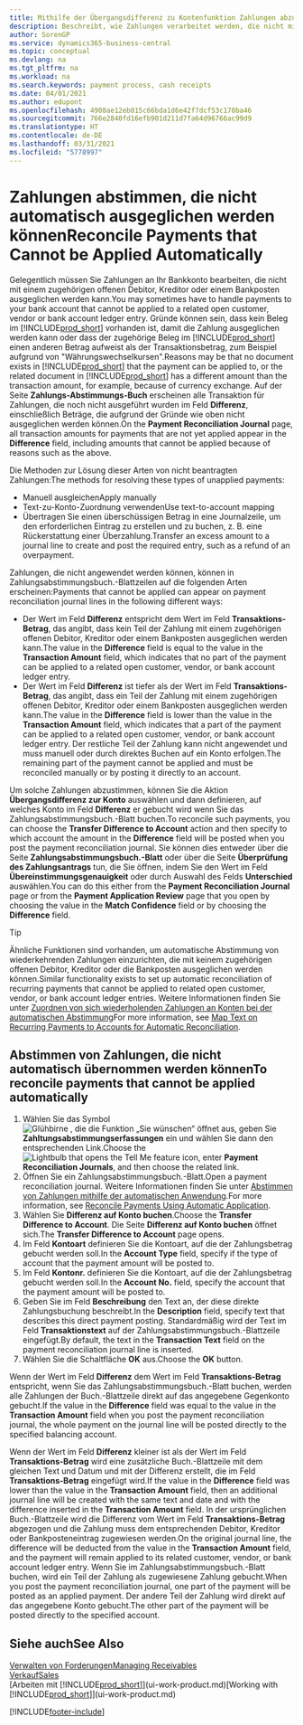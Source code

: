 ```yaml
---
title: Mithilfe der Übergangsdifferenz zu Kontenfunktion Zahlungen abzustimmen
description: Beschreibt, wie Zahlungen verarbeitet werden, die nicht mit einem Beleg ausgeglichen werden können - beispielsweise wenn ein Wechselkurs Beträge bucht, die sich unterscheiden.
author: SorenGP
ms.service: dynamics365-business-central
ms.topic: conceptual
ms.devlang: na
ms.tgt_pltfrm: na
ms.workload: na
ms.search.keywords: payment process, cash receipts
ms.date: 04/01/2021
ms.author: edupont
ms.openlocfilehash: 4908ae12eb015c66bda1d6e42f7dcf53c170ba46
ms.sourcegitcommit: 766e2840fd16efb901d211d7fa64d96766ac99d9
ms.translationtype: HT
ms.contentlocale: de-DE
ms.lasthandoff: 03/31/2021
ms.locfileid: "5778997"
---
```

# <a name="reconcile-payments-that-cannot-be-applied-automatically"></a><span data-ttu-id="61b78-103">Zahlungen abstimmen, die nicht automatisch ausgeglichen werden können</span><span class="sxs-lookup"><span data-stu-id="61b78-103">Reconcile Payments that Cannot be Applied Automatically</span></span>
<span data-ttu-id="61b78-104">Gelegentlich müssen Sie Zahlungen an Ihr Bankkonto bearbeiten, die nicht mit einem zugehörigen offenen Debitor, Kreditor oder einem Bankposten ausgeglichen werden kann.</span><span class="sxs-lookup"><span data-stu-id="61b78-104">You may sometimes have to handle payments to your bank account that cannot be applied to a related open customer, vendor or bank account ledger entry.</span></span> <span data-ttu-id="61b78-105">Gründe können sein, dass kein Beleg im [!INCLUDE[prod_short](includes/prod_short.md)] vorhanden ist, damit die Zahlung ausgeglichen werden kann oder dass der zugehörige Beleg im [!INCLUDE[prod_short](includes/prod_short.md)] einen anderen Betrag aufweist als der Transaktionsbetrag, zum Beispiel aufgrund von "Währungswechselkursen".</span><span class="sxs-lookup"><span data-stu-id="61b78-105">Reasons may be that no document exists in [!INCLUDE[prod_short](includes/prod_short.md)] that the payment can be applied to, or the related document in [!INCLUDE[prod_short](includes/prod_short.md)] has a different amount than the transaction amount, for example, because of currency exchange.</span></span> <span data-ttu-id="61b78-106">Auf der Seite **Zahlungs-Abstimmungs-Buch** erscheinen alle Transaktion für Zahlungen, die noch nicht ausgeführt wurden im Feld **Differenz**, einschließlich Beträge, die aufgrund der Gründe wie oben nicht ausgeglichen werden können.</span><span class="sxs-lookup"><span data-stu-id="61b78-106">On the **Payment Reconciliation Journal** page, all transaction amounts for payments that are not yet applied appear in the **Difference** field, including amounts that cannot be applied because of reasons such as the above.</span></span>

<span data-ttu-id="61b78-107">Die Methoden zur Lösung dieser Arten von nicht beantragten Zahlungen:</span><span class="sxs-lookup"><span data-stu-id="61b78-107">The methods for resolving these types of unapplied payments:</span></span>
* <span data-ttu-id="61b78-108">Manuell ausgleichen</span><span class="sxs-lookup"><span data-stu-id="61b78-108">Apply manually</span></span>
* <span data-ttu-id="61b78-109">Text-zu-Konto-Zuordnung verwenden</span><span class="sxs-lookup"><span data-stu-id="61b78-109">Use text-to-account mapping</span></span>
* <span data-ttu-id="61b78-110">Übertragen Sie einen überschüssigen Betrag in eine Journalzeile, um den erforderlichen Eintrag zu erstellen und zu buchen, z. B. eine Rückerstattung einer Überzahlung.</span><span class="sxs-lookup"><span data-stu-id="61b78-110">Transfer an excess amount to a journal line to create and post the required entry, such as a refund of an overpayment.</span></span>

<span data-ttu-id="61b78-111">Zahlungen, die nicht angewendet werden können, können in Zahlungsabstimmungsbuch.-Blattzeilen auf die folgenden Arten erscheinen:</span><span class="sxs-lookup"><span data-stu-id="61b78-111">Payments that cannot be applied can appear on payment reconciliation journal lines in the following different ways:</span></span>

* <span data-ttu-id="61b78-112">Der Wert im Feld **Differenz** entspricht dem Wert im Feld **Transaktions-Betrag**, das angibt, dass kein Teil der Zahlung mit einem zugehörigen offenen Debitor, Kreditor oder einem Bankposten ausgeglichen werden kann.</span><span class="sxs-lookup"><span data-stu-id="61b78-112">The value in the **Difference** field is equal to the value in the **Transaction Amount** field, which indicates that no part of the payment can be applied to a related open customer, vendor, or bank account ledger entry.</span></span>
* <span data-ttu-id="61b78-113">Der Wert im Feld **Differenz** ist tiefer als der Wert im Feld **Transaktions-Betrag**, das angibt, dass ein Teil der Zahlung mit einem zugehörigen offenen Debitor, Kreditor oder einem Bankposten ausgeglichen werden kann.</span><span class="sxs-lookup"><span data-stu-id="61b78-113">The value in the **Difference** field is lower than the value in the **Transaction Amount** field, which indicates that a part of the payment can be applied to a related open customer, vendor, or bank account ledger entry.</span></span> <span data-ttu-id="61b78-114">Der restliche Teil der Zahlung kann nicht angewendet und muss manuell oder durch direktes Buchen auf ein Konto erfolgen.</span><span class="sxs-lookup"><span data-stu-id="61b78-114">The remaining part of the payment cannot be applied and must be reconciled manually or by posting it directly to an account.</span></span>

<span data-ttu-id="61b78-115">Um solche Zahlungen abzustimmen, können Sie die Aktion **Übergangsdifferenz zur Konto** auswählen und dann definieren, auf welches Konto im Feld **Differenz** er gebucht wird wenn Sie das Zahlungsabstimmungsbuch.-Blatt buchen.</span><span class="sxs-lookup"><span data-stu-id="61b78-115">To reconcile such payments, you can choose the **Transfer Difference to Account** action and then specify to which account the amount in the **Difference** field will be posted when you post the payment reconciliation journal.</span></span> <span data-ttu-id="61b78-116">Sie können dies entweder über die Seite **Zahlungsabstimmungsbuch.-Blatt** oder über die Seite **Überprüfung des Zahlungsantrags** tun, die Sie öffnen, indem Sie den Wert im Feld **Übereinstimmungsgenauigkeit** oder durch Auswahl des Felds **Unterschied** auswählen.</span><span class="sxs-lookup"><span data-stu-id="61b78-116">You can do this either from the **Payment Reconciliation Journal** page or from the **Payment Application Review** page that you open by choosing the value in the **Match Confidence** field or by choosing the **Difference** field.</span></span>

> [!TIP]  
>   <span data-ttu-id="61b78-117">Ähnliche Funktionen sind vorhanden, um automatische Abstimmung von wiederkehrenden Zahlungen einzurichten, die mit keinem zugehörigen offenen Debitor, Kreditor oder die Bankposten ausgeglichen werden können.</span><span class="sxs-lookup"><span data-stu-id="61b78-117">Similar functionality exists to set up automatic reconciliation of recurring payments that cannot be applied to related open customer, vendor, or bank account ledger entries.</span></span> <span data-ttu-id="61b78-118">Weitere Informationen finden Sie unter [Zuordnen von sich wiederholenden Zahlungen an Konten bei der automatischen Abstimmung](receivables-how-map-text-recurring-payments-accounts-auto-reconcilliation.md)</span><span class="sxs-lookup"><span data-stu-id="61b78-118">For more information, see [Map Text on Recurring Payments to Accounts for Automatic Reconciliation](receivables-how-map-text-recurring-payments-accounts-auto-reconcilliation.md).</span></span>

## <a name="to-reconcile-payments-that-cannot-be-applied-automatically"></a><span data-ttu-id="61b78-119">Abstimmen von Zahlungen, die nicht automatisch übernommen werden können</span><span class="sxs-lookup"><span data-stu-id="61b78-119">To reconcile payments that cannot be applied automatically</span></span>
1. <span data-ttu-id="61b78-120">Wählen Sie das Symbol ![Glühbirne , die die Funktion „Sie wünschen“ öffnet](media/ui-search/search_small.png "Was möchten Sie tun?") aus, geben Sie **Zahltungsabstimmungserfassungen** ein und wählen Sie dann den entsprechenden Link.</span><span class="sxs-lookup"><span data-stu-id="61b78-120">Choose the ![Lightbulb that opens the Tell Me feature](media/ui-search/search_small.png "Tell me what you want to do") icon, enter **Payment Reconciliation Journals**, and then choose the related link.</span></span>
2. <span data-ttu-id="61b78-121">Öffnen Sie ein Zahlungsabstimmungsbuch.-Blatt.</span><span class="sxs-lookup"><span data-stu-id="61b78-121">Open a payment reconciliation journal.</span></span> <span data-ttu-id="61b78-122">Weitere Informationen finden Sie unter [Abstimmen von Zahlungen mithilfe der automatischen Anwendung](receivables-how-reconcile-payments-auto-application.md).</span><span class="sxs-lookup"><span data-stu-id="61b78-122">For more information, see [Reconcile Payments Using Automatic Application](receivables-how-reconcile-payments-auto-application.md).</span></span>
3. <span data-ttu-id="61b78-123">Wählen Sie **Differenz auf Konto buchen**.</span><span class="sxs-lookup"><span data-stu-id="61b78-123">Choose the **Transfer Difference to Account**.</span></span> <span data-ttu-id="61b78-124">Die Seite **Differenz auf Konto buchen** öffnet sich.</span><span class="sxs-lookup"><span data-stu-id="61b78-124">The **Transfer Difference to Account** page opens.</span></span>
4. <span data-ttu-id="61b78-125">Im Feld **Kontoart** definieren Sie die Kontoart, auf die der Zahlungsbetrag gebucht werden soll.</span><span class="sxs-lookup"><span data-stu-id="61b78-125">In the **Account Type** field, specify if the type of account that the payment amount will be posted to.</span></span>
5. <span data-ttu-id="61b78-126">Im Feld **Kontonr.** definieren Sie die Kontoart, auf die der Zahlungsbetrag gebucht werden soll.</span><span class="sxs-lookup"><span data-stu-id="61b78-126">In the **Account No.** field, specify the account that the payment amount will be posted to.</span></span>
6. <span data-ttu-id="61b78-127">Geben Sie im Feld **Beschreibung** den Text an, der diese direkte Zahlungsbuchung beschreibt.</span><span class="sxs-lookup"><span data-stu-id="61b78-127">In the **Description** field, specify text that describes this direct payment posting.</span></span> <span data-ttu-id="61b78-128">Standardmäßig wird der Text im Feld **Transaktionstext** auf der Zahlungsabstimmungsbuch.-Blattzeile eingefügt.</span><span class="sxs-lookup"><span data-stu-id="61b78-128">By default, the text in the **Transaction Text** field on the payment reconciliation journal line is inserted.</span></span>
7. <span data-ttu-id="61b78-129">Wählen Sie die Schaltfläche **OK** aus.</span><span class="sxs-lookup"><span data-stu-id="61b78-129">Choose the **OK** button.</span></span>

<span data-ttu-id="61b78-130">Wenn der Wert im Feld **Differenz** dem Wert im Feld **Transaktions-Betrag** entspricht, wenn Sie das Zahlungsabstimmungsbuch.-Blatt buchen, werden alle Zahlungen der Buch.-Blattzeile direkt auf das angegebene Gegenkonto gebucht.</span><span class="sxs-lookup"><span data-stu-id="61b78-130">If the value in the **Difference** field was equal to the value in the **Transaction Amount** field when you post the payment reconciliation journal, the whole payment on the journal line will be posted directly to the specified balancing account.</span></span>

<span data-ttu-id="61b78-131">Wenn der Wert im Feld **Differenz** kleiner ist als der Wert im Feld **Transaktions-Betrag** wird eine zusätzliche Buch.-Blattzeile mit dem gleichen Text und Datum und mit der Differenz erstellt, die im Feld **Transaktions-Betrag** eingefügt wird.</span><span class="sxs-lookup"><span data-stu-id="61b78-131">If the value in the **Difference** field was lower than the value in the **Transaction Amount** field, then an additional journal line will be created with the same text and date and with the difference inserted in the **Transaction Amount** field.</span></span> <span data-ttu-id="61b78-132">In der ursprünglichen Buch.-Blattzeile wird die Differenz vom Wert im Feld **Transaktions-Betrag** abgezogen und die Zahlung muss dem entsprechenden Debitor, Kreditor oder Bankposteneintrag zugewiesen werden.</span><span class="sxs-lookup"><span data-stu-id="61b78-132">On the original journal line, the difference will be deducted from the value in the **Transaction Amount** field, and the payment will remain applied to its related customer, vendor, or bank account ledger entry.</span></span> <span data-ttu-id="61b78-133">Wenn Sie im Zahlungsabstimmungsbuch.-Blatt buchen, wird ein Teil der Zahlung als zugewiesene Zahlung gebucht.</span><span class="sxs-lookup"><span data-stu-id="61b78-133">When you post the payment reconciliation journal, one part of the payment will be posted as an applied payment.</span></span> <span data-ttu-id="61b78-134">Der andere Teil der Zahlung wird direkt auf das angegebene Konto gebucht.</span><span class="sxs-lookup"><span data-stu-id="61b78-134">The other part of the payment will be posted directly to the specified account.</span></span>

## <a name="see-also"></a><span data-ttu-id="61b78-135">Siehe auch</span><span class="sxs-lookup"><span data-stu-id="61b78-135">See Also</span></span>
[<span data-ttu-id="61b78-136">Verwalten von Forderungen</span><span class="sxs-lookup"><span data-stu-id="61b78-136">Managing Receivables</span></span>](receivables-manage-receivables.md)  
[<span data-ttu-id="61b78-137">Verkauf</span><span class="sxs-lookup"><span data-stu-id="61b78-137">Sales</span></span>](sales-manage-sales.md)  
<span data-ttu-id="61b78-138">[Arbeiten mit [!INCLUDE[prod_short](includes/prod_short.md)]](ui-work-product.md)</span><span class="sxs-lookup"><span data-stu-id="61b78-138">[Working with [!INCLUDE[prod_short](includes/prod_short.md)]](ui-work-product.md)</span></span>


[!INCLUDE[footer-include](includes/footer-banner.md)]